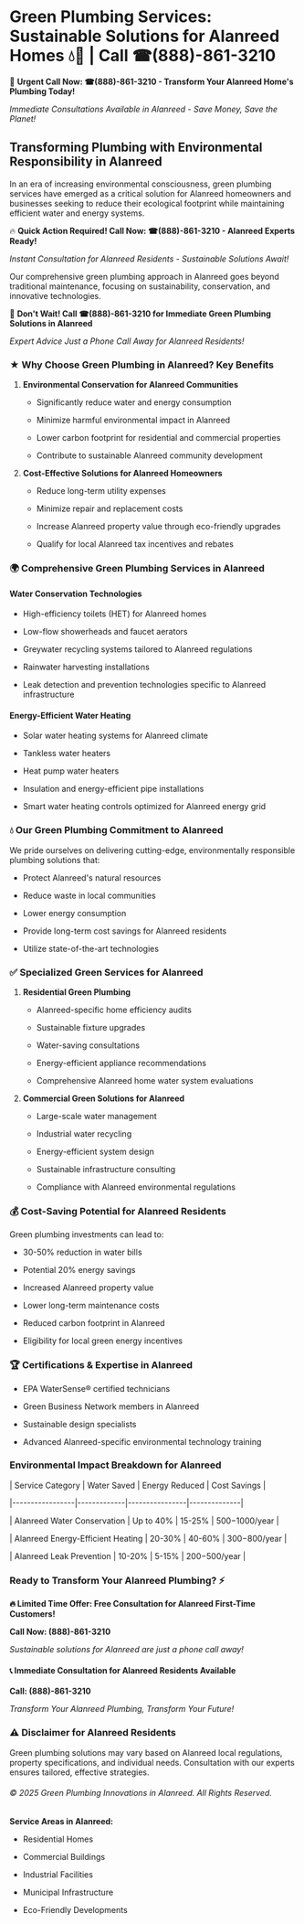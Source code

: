 # Green Plumbing Services: Sustainable Solutions for Alanreed Homes 💧🌿 | Call ☎(888)-861-3210

🚨 **Urgent Call Now: ☎(888)-861-3210 - Transform Your Alanreed Home's Plumbing Today!**
*Immediate Consultations Available in Alanreed - Save Money, Save the Planet!*

## Transforming Plumbing with Environmental Responsibility in Alanreed

In an era of increasing environmental consciousness, green plumbing services have emerged as a critical solution for Alanreed homeowners and businesses seeking to reduce their ecological footprint while maintaining efficient water and energy systems. 

🔥 **Quick Action Required! Call Now: ☎(888)-861-3210 - Alanreed Experts Ready!**
*Instant Consultation for Alanreed Residents - Sustainable Solutions Await!*

Our comprehensive green plumbing approach in Alanreed goes beyond traditional maintenance, focusing on sustainability, conservation, and innovative technologies.

🚨 **Don't Wait! Call ☎(888)-861-3210 for Immediate Green Plumbing Solutions in Alanreed**
*Expert Advice Just a Phone Call Away for Alanreed Residents!*

### ★ Why Choose Green Plumbing in Alanreed? Key Benefits

1. **Environmental Conservation for Alanreed Communities** 
   - Significantly reduce water and energy consumption
   - Minimize harmful environmental impact in Alanreed
   - Lower carbon footprint for residential and commercial properties
   - Contribute to sustainable Alanreed community development

2. **Cost-Effective Solutions for Alanreed Homeowners** 
   - Reduce long-term utility expenses
   - Minimize repair and replacement costs
   - Increase Alanreed property value through eco-friendly upgrades
   - Qualify for local Alanreed tax incentives and rebates

### 🌍 Comprehensive Green Plumbing Services in Alanreed

#### Water Conservation Technologies
- High-efficiency toilets (HET) for Alanreed homes
- Low-flow showerheads and faucet aerators
- Greywater recycling systems tailored to Alanreed regulations
- Rainwater harvesting installations
- Leak detection and prevention technologies specific to Alanreed infrastructure

#### Energy-Efficient Water Heating
- Solar water heating systems for Alanreed climate
- Tankless water heaters
- Heat pump water heaters
- Insulation and energy-efficient pipe installations
- Smart water heating controls optimized for Alanreed energy grid

### 💧 Our Green Plumbing Commitment to Alanreed

We pride ourselves on delivering cutting-edge, environmentally responsible plumbing solutions that:
- Protect Alanreed's natural resources
- Reduce waste in local communities
- Lower energy consumption
- Provide long-term cost savings for Alanreed residents
- Utilize state-of-the-art technologies

### ✅ Specialized Green Services for Alanreed

1. **Residential Green Plumbing**
   - Alanreed-specific home efficiency audits
   - Sustainable fixture upgrades
   - Water-saving consultations
   - Energy-efficient appliance recommendations
   - Comprehensive Alanreed home water system evaluations

2. **Commercial Green Solutions for Alanreed**
   - Large-scale water management
   - Industrial water recycling
   - Energy-efficient system design
   - Sustainable infrastructure consulting
   - Compliance with Alanreed environmental regulations

### 💰 Cost-Saving Potential for Alanreed Residents

Green plumbing investments can lead to:
- 30-50% reduction in water bills
- Potential 20% energy savings
- Increased Alanreed property value
- Lower long-term maintenance costs
- Reduced carbon footprint in Alanreed
- Eligibility for local green energy incentives

### 🏆 Certifications & Expertise in Alanreed

- EPA WaterSense® certified technicians
- Green Business Network members in Alanreed
- Sustainable design specialists
- Advanced Alanreed-specific environmental technology training

### Environmental Impact Breakdown for Alanreed

| Service Category | Water Saved | Energy Reduced | Cost Savings |
|-----------------|-------------|----------------|--------------|
| Alanreed Water Conservation | Up to 40% | 15-25% | $500-$1000/year |
| Alanreed Energy-Efficient Heating | 20-30% | 40-60% | $300-$800/year |
| Alanreed Leak Prevention | 10-20% | 5-15% | $200-$500/year |

### Ready to Transform Your Alanreed Plumbing? ⚡

**🔥 Limited Time Offer: Free Consultation for Alanreed First-Time Customers!**

**Call Now: (888)-861-3210**
*Sustainable solutions for Alanreed are just a phone call away!*

#### 📞 Immediate Consultation for Alanreed Residents Available

**Call: (888)-861-3210**
*Transform Your Alanreed Plumbing, Transform Your Future!*

### ⚠️ Disclaimer for Alanreed Residents

Green plumbing solutions may vary based on Alanreed local regulations, property specifications, and individual needs. Consultation with our experts ensures tailored, effective strategies.

###### © 2025 Green Plumbing Innovations in Alanreed. All Rights Reserved.

**Service Areas in Alanreed:** 
- Residential Homes
- Commercial Buildings
- Industrial Facilities
- Municipal Infrastructure
- Eco-Friendly Developments